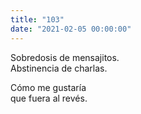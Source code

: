 ```yaml
---
title: "103"
date: "2021-02-05 00:00:00"
---
```


Sobredosis de mensajitos.\
Abstinencia de charlas.

Cómo me gustaría\
que fuera al revés.
